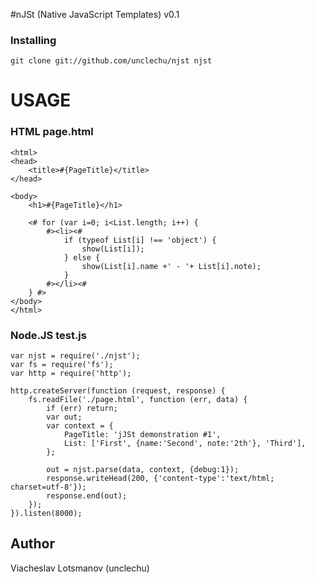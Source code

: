 #nJSt (Native JavaScript Templates) v0.1

### Installing

	git clone git://github.com/unclechu/njst njst

# USAGE

### HTML page.html

	<html>
	<head>
		<title>#{PageTitle}</title>
	</head>

	<body>
		<h1>#{PageTitle}</h1>

		<# for (var i=0; i<List.length; i++) {
			#><li><#
				if (typeof List[i] !== 'object') {
					show(List[i]);
				} else {
					show(List[i].name +' - '+ List[i].note);
				}
			#></li><#
		} #>
	</body>
	</html>

### Node.JS test.js

	var njst = require('./njst');
	var fs = require('fs');
	var http = require('http');

	http.createServer(function (request, response) {
		fs.readFile('./page.html', function (err, data) {
			if (err) return;
			var out;
			var context = {
				PageTitle: 'jJSt demonstration #1',
				List: ['First', {name:'Second', note:'2th'}, 'Third'],
			};

			out = njst.parse(data, context, {debug:1});
			response.writeHead(200, {'content-type':'text/html; charset=utf-8'});
			response.end(out);
		});
	}).listen(8000);

## Author

Viacheslav Lotsmanov (unclechu)